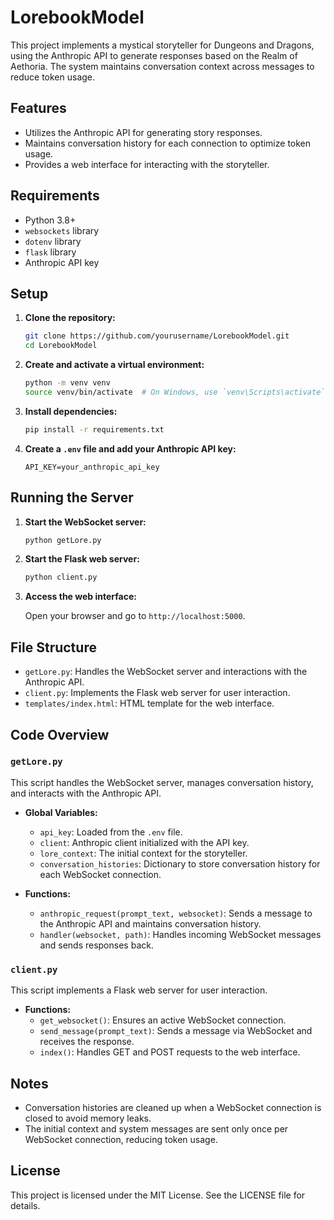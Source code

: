 # LorebookModel

This project implements a mystical storyteller for Dungeons and Dragons, using the Anthropic API to generate responses based on the Realm of Aethoria. The system maintains conversation context across messages to reduce token usage.

## Features

- Utilizes the Anthropic API for generating story responses.
- Maintains conversation history for each connection to optimize token usage.
- Provides a web interface for interacting with the storyteller.

## Requirements

- Python 3.8+
- `websockets` library
- `dotenv` library
- `flask` library
- Anthropic API key

## Setup

1. **Clone the repository:**

    ```bash
    git clone https://github.com/yourusername/LorebookModel.git
    cd LorebookModel
    ```

2. **Create and activate a virtual environment:**

    ```bash
    python -m venv venv
    source venv/bin/activate  # On Windows, use `venv\Scripts\activate`
    ```

3. **Install dependencies:**

    ```bash
    pip install -r requirements.txt
    ```

4. **Create a `.env` file and add your Anthropic API key:**

    ```
    API_KEY=your_anthropic_api_key
    ```

## Running the Server

1. **Start the WebSocket server:**

    ```bash
    python getLore.py
    ```

2. **Start the Flask web server:**

    ```bash
    python client.py
    ```

3. **Access the web interface:**

    Open your browser and go to `http://localhost:5000`.

## File Structure

- `getLore.py`: Handles the WebSocket server and interactions with the Anthropic API.
- `client.py`: Implements the Flask web server for user interaction.
- `templates/index.html`: HTML template for the web interface.

## Code Overview

### `getLore.py`

This script handles the WebSocket server, manages conversation history, and interacts with the Anthropic API.

- **Global Variables:**
  - `api_key`: Loaded from the `.env` file.
  - `client`: Anthropic client initialized with the API key.
  - `lore_context`: The initial context for the storyteller.
  - `conversation_histories`: Dictionary to store conversation history for each WebSocket connection.

- **Functions:**
  - `anthropic_request(prompt_text, websocket)`: Sends a message to the Anthropic API and maintains conversation history.
  - `handler(websocket, path)`: Handles incoming WebSocket messages and sends responses back.

### `client.py`

This script implements a Flask web server for user interaction.

- **Functions:**
  - `get_websocket()`: Ensures an active WebSocket connection.
  - `send_message(prompt_text)`: Sends a message via WebSocket and receives the response.
  - `index()`: Handles GET and POST requests to the web interface.

## Notes

- Conversation histories are cleaned up when a WebSocket connection is closed to avoid memory leaks.
- The initial context and system messages are sent only once per WebSocket connection, reducing token usage.

## License

This project is licensed under the MIT License. See the LICENSE file for details.
